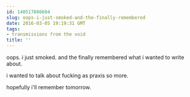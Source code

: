 ```yaml
---
id: 140517886604
slug: oops-i-just-smoked-and-the-finally-remembered
date: 2016-03-05 19:19:31 GMT
tags:
- transmissions from the void
title: ''
---
```


oops. i just smoked. and the finally remembered what i wanted to write about.

i wanted to talk about fucking as praxis so more. 

hopefully i'll remember tomorrow.
